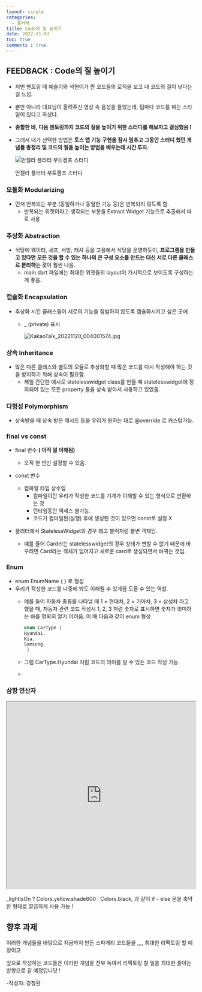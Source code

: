 ```yaml
---
layout: single
categories:
  - 플러터
title: Code의 질 높이기
date: 2022-11-03
toc: true
comments : true
---
```


## FEEDBACK : Code의 질 높이기

- 저번 멘토링 때 예슬이와 석현이가 짠 코드들의 로직을 보고 내 코드의 질이 낮다는 걸 느낌.
- 뿐만 아니라 대표님이 올려주신 영상 속 음성을 들었는데, 팀마다 코드를 짜는 스타일이 있다고 하셨다.
- **종합한 바, 다음 멘토링까지 코드의 질을 높이기 위한 스터디를 해보자고 결심했음 !**

- 그래서 내가 선택한 방법은 **토스 앱 기능 구현을 잠시 멈추고 그동안 스터디 했던 개념들 총정리 및 코드의 질을 높이는 방법을 배우는데 시간 투자.**
    
    ![안젤라 플러터 부트캠프 스터디](https://s3-us-west-2.amazonaws.com/secure.notion-static.com/88667c16-daee-44d6-bb07-9469e8b2ab33/%ED%99%94%EB%A9%B4_%EC%BA%A1%EC%B2%98_2022-11-19_233914.png)
    
    안젤라 플러터 부트캠프 스터디
    

### 모듈화 Modularizing

- 먼저 반복되는 부분 (동일하거나 동일한 기능 등)은 반복되지 않도록 함.
    - 반복되는 위젯이라고 생각되는 부분을 Extract Widget 기능으로 추출해서 따로 사용

### 추상화 Abstraction

- 식당에 웨이터, 셰프, 서빙, 캐셔 등을 고용해서 식당을 운영하듯이, **프로그램을 만들고 있다면 모든 것을 할 수 있는 하나의 큰 구성 요소를 만드는 대신 서로 다른 클래스로 분리하는 것**이 훨씬 나음.
    - main.dart 파일에는 최대한 위젯들의 layout이 가시적으로 보이도록 구성하는 게 좋음.

### 캡슐화 Encapsulation

- 추상화 시킨 클래스들이 서로의 기능을 침범하지 않도록 캡슐화시키고 싶은 곳에
    - _ (private) 표시
        
        ![KakaoTalk_20221120_004001574.jpg](https://s3-us-west-2.amazonaws.com/secure.notion-static.com/e6b815e5-f2f3-4f28-82d2-039f6213274e/KakaoTalk_20221120_004001574.jpg)
        

### 상속 Inheritance

- 많은 다른 클래스와 별도의 모듈로 추상화할 때 많은 코드를 다시 작성해야 하는 것을 방지하기 위해 상속이 필요함.
    - 제일 간단한 예시로 statelesswidget class를 만들 때 statelesswidget에 정의되어 있는 모든 property 들을 상속 받아서 사용하고 있었음.

### 다형성 Polymorphism

- 상속받을 때 상속 받은 메서드 등을 우리가 원하는 대로 @override 로 커스텀가능.

### final vs const

- final 변수 **( 아직 덜 이해됨)**
    - 오직 한 번만 설정할 수 있음.
- const 변수
    - 컴파일 타임 상수임
        - 컴파일이란 우리가 작성한 코드를 기계가 이해할 수 있는 형식으로 변환하는 것
        - 런타임동안 액세스 불가능.
        - 코드가 컴파일된(실행) 후에 생성된 것이 있으면 const로 설정 X
        
- 플러터에서 StatelessWidget의 경우 레고 블럭처럼 불변 객체임.
    - 예를 들어 Card라는 statelesswidget의 경우 상태가 변할 수 없기 때문에 바꾸려면 Card라는 객체가 없어지고 새로운 card로 생성되면서 바뀌는 것임.

### Enum

- enum EnumName { } 로 형성
- 우리가 작성한 코드를 나중에 봐도 이해될 수 있게끔 도울 수 있는 역할.
    - 예를 들어 자동차 종류를 나타낼 때 1 = 현대차, 2 = 기아차, 3 = 삼성차 라고 했을 때, 자동차 관련 코드 작성시 1, 2, 3 처럼 숫자로 표시하면 숫자가 의미하는 바를 명확히 알기 어려움. 이 때 다음과 같이 enum 형성
        
        ```dart
        enum CarType { 
        Hyundai,
        Kia,
        Samsung,
         }
        ```
        
    - 그럼 CarType.Hyundai 처럼 코드의 의미를 알 수 있는 코드 작성 가능.
    - 
### 삼항 연산자 

<iframe src="https://dartpad.dev/embed-flutter.html?id=d70d2487c6ab42cba8b3194205801786" style="width:100%; height:500px"></iframe>

_lightIsOn ? Colors.yellow.shade600 : Colors.black, 과 같이 if - else 문을 축약한 형태로 깔끔하게 사용 가능 !

## 향후 과제 

이러한 개념들을 바탕으로 지금까지 만든 스파게티 코드들을 ,,,, 최대한 리팩토링 할 예정이고 

앞으로 작성하는 코드들은 이러한 개념을 전부 녹여서 리팩토링 할 일을 최대한 줄이는 방향으로 갈 예정입니닷 ! 

-작성자: 강창환 
